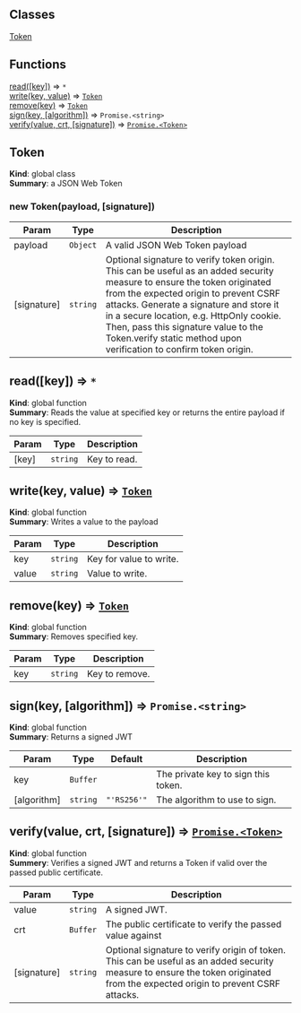 ## Classes

<dl>
<dt><a href="#Token">Token</a></dt>
<dd></dd>
</dl>

## Functions

<dl>
<dt><a href="#read">read([key])</a> ⇒ <code>*</code></dt>
<dd></dd>
<dt><a href="#write">write(key, value)</a> ⇒ <code><a href="#Token">Token</a></code></dt>
<dd></dd>
<dt><a href="#remove">remove(key)</a> ⇒ <code><a href="#Token">Token</a></code></dt>
<dd></dd>
<dt><a href="#sign">sign(key, [algorithm])</a> ⇒ <code>Promise.&lt;string&gt;</code></dt>
<dd></dd>
<dt><a href="#verify">verify(value, crt, [signature])</a> ⇒ <code><a href="#Token">Promise.&lt;Token&gt;</a></code></dt>
<dd></dd>
</dl>

<a name="Token"></a>

## Token
**Kind**: global class  
**Summary**: a JSON Web Token  
<a name="new_Token_new"></a>

### new Token(payload, [signature])

| Param | Type | Description |
| --- | --- | --- |
| payload | <code>Object</code> | A valid JSON Web Token payload |
| [signature] | <code>string</code> | Optional signature to verify token origin. This can be useful as an added security measure to ensure the token originated from the expected origin to prevent CSRF attacks. Generate a signature and store it in a secure location, e.g. HttpOnly cookie. Then, pass this signature value to the Token.verify static method upon verification to confirm token origin. |

<a name="read"></a>

## read([key]) ⇒ <code>\*</code>
**Kind**: global function  
**Summary**: Reads the value at specified key or returns
the entire payload if no key is specified.  

| Param | Type | Description |
| --- | --- | --- |
| [key] | <code>string</code> | Key to read. |

<a name="write"></a>

## write(key, value) ⇒ [<code>Token</code>](#Token)
**Kind**: global function  
**Summary**: Writes a value to the payload  

| Param | Type | Description |
| --- | --- | --- |
| key | <code>string</code> | Key for value to write. |
| value | <code>string</code> | Value to write. |

<a name="remove"></a>

## remove(key) ⇒ [<code>Token</code>](#Token)
**Kind**: global function  
**Summary**: Removes specified key.  

| Param | Type | Description |
| --- | --- | --- |
| key | <code>string</code> | Key to remove. |

<a name="sign"></a>

## sign(key, [algorithm]) ⇒ <code>Promise.&lt;string&gt;</code>
**Kind**: global function  
**Summary**: Returns a signed JWT  

| Param | Type | Default | Description |
| --- | --- | --- | --- |
| key | <code>Buffer</code> |  | The private key to sign this token. |
| [algorithm] | <code>string</code> | <code>&quot;&#x27;RS256&#x27;&quot;</code> | The algorithm to use to sign. |

<a name="verify"></a>

## verify(value, crt, [signature]) ⇒ [<code>Promise.&lt;Token&gt;</code>](#Token)
**Kind**: global function  
**Summery**: Verifies a signed JWT and returns a Token if valid over the
passed public certificate.  

| Param | Type | Description |
| --- | --- | --- |
| value | <code>string</code> | A signed JWT. |
| crt | <code>Buffer</code> | The public certificate to verify the passed value against |
| [signature] | <code>string</code> | Optional signature to verify origin of token. This can be useful as an added security measure to ensure the token originated from the expected origin to prevent CSRF attacks. |

